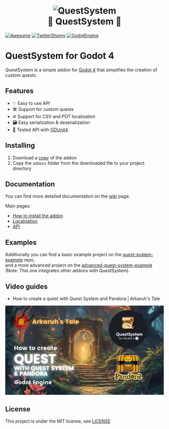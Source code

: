 <h1  align="center">
<image src="./icon.svg" alt="QuestSystem" width=128><br>
📜 QuestSystem 📜
</h1>

[![Awesome](https://awesome.re/badge.svg)](https://github.com/godotengine/awesome-godot)
[![TwitterShomy](https://img.shields.io/badge/-shomykohai-1DA1F2?style=flat&logo=twitter&logoColor=white&labelColor=1DA1F2)](https://twitter.com/shomykohai)
[![GodotEngine](https://img.shields.io/badge/-Godot%204-250a78?style=flat&logo=godotengine&logoColor=white&labelColor=250a78)](https://godotengine.org/)

# QuestSystem for Godot 4

QuestSystem is a simple addon for [Godot 4](https://godotengine.org/) that simplifies the creation of custom quests.


## Features

* ✨ Easy to use API
* 🛠️ Support for custom quests
* 🌐 Support for CSV and POT localisation
* 🗃️ Easy serialization & deserialization
* 🧪 Tested API with [GDUnit4](https://github.com/MikeSchulze/gdUnit4)

## Installing

1. Download a [copy](https://codeload.github.com/shomykohai/quest-system/zip/refs/heads/main) of the addon
2. Copy the `addons` folder from the downloaded file to your project directory

## Documentation

You can find more detailed documentation on the [wiki](https://shomykohai.github.io/quest-system/) page.

Main pages:

* [How to install the addon](https://shomykohai.github.io/quest-system/#/installing)
* [Localisation](https://shomykohai.github.io/quest-system/#/translations)
* [API](https://shomykohai.github.io/quest-system/#/api/)

## Examples

Additionally you can find a basic example project on the [quest-system-example](https://github.com/shomykohai/quest-system-example) repo,<br>
and a more advanced project on the [advanced-quest-system-example](https://github.com/shomykohai/advanced-quest-system-example) (Note: This one integrates other addons with QuestSystem).

## Video guides

* How to create a quest with Quest System and Pandora | Arkaruh's Tale
<img src="docs/assets/videos/trobugno_qs_pndr.jpg" width=512>

## License

This project is under the MIT license, see [LICENSE](LICENSE)

